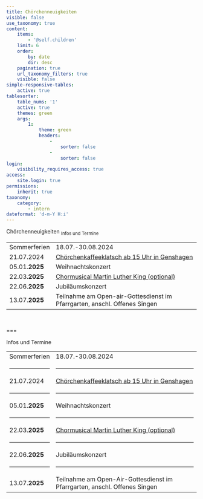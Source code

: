 ```yaml
---
title: Chörchenneuigkeiten
visible: false
use_taxonomy: true
content:
    items:
        - '@self.children'
    limit: 6
    order:
        by: date
        dir: desc
    pagination: true
    url_taxonomy_filters: true
    visible: false
simple-responsive-tables:
    active: true
tablesorter:
    table_nums: '1'
    active: true
    themes: green
    args:
        1:
            theme: green
            headers:
                -
                    sorter: false
                -
                    sorter: false
login:
    visibility_requires_access: true
access:
    site.login: true
permissions:
    inherit: true
taxonomy:
    category:
        - intern
dateformat: 'd-m-Y H:i'
---
```


<span class="h2">Chörchenneuigkeiten</span> <sub>Infos und Termine</sub>

|   |   | 
| :------------ | :------------ | 
| Sommerferien | 18.07.-30.08.2024  |
| 21.07.2024 | [<i class="fa fa-hand-o-right"></i> Chörchenkaffeeklatsch ab 15 Uhr in Genshagen](/choerchen-intern/sonderseiten/choerchenkaffeeklatsch-21-07-2024) |
| 05.01.**2025** | Weihnachtskonzert | 
| 22.03.**2025** | [<i class="fa fa-hand-o-right"></i> Chormusical Martin Luther King (optional)](/choerchen-intern/sonderseiten/chormusical-martin-luther-king-2025) |
| 22.06.**2025** | Jubiläumskonzert | 
| 13.07.**2025** | Teilnahme am Open-air-Gottesdienst im Pfarrgarten, anschl. Offenes Singen |

&nbsp;</br>


===

Infos und Termine

|   |   | 
| :------------ | :------------ | 
| Sommerferien | 18.07.-30.08.2024  |
| <hr> | <hr> |
| 21.07.2024 | [<i class="fa fa-hand-o-right"></i> Chörchenkaffeeklatsch ab 15 Uhr in Genshagen](/choerchen-intern/sonderseiten/choerchenkaffeeklatsch-21-07-2024) |
| <hr> | <hr> |
| 05.01.**2025** | Weihnachtskonzert | 
| <hr> | <hr> |
| 22.03.**2025** | [<i class="fa fa-hand-o-right"></i> Chormusical Martin Luther King (optional)](/choerchen-intern/sonderseiten/chormusical-martin-luther-king-2025) |
| <hr> | <hr> |
| 22.06.**2025** | Jubiläumskonzert | 
| <hr> | <hr> |
| 13.07.**2025** | Teilnahme am Open-Air-Gottesdienst im Pfarrgarten, anschl. Offenes Singen |

&nbsp;</br>


